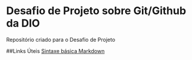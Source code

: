 # Desafio de Projeto sobre Git/Github da DIO
Repositório criado para o Desafio de Projeto

##Links Úteis
[Sintaxe básica Markdown](https://www.markdownguide.org/basic-syntax/)
